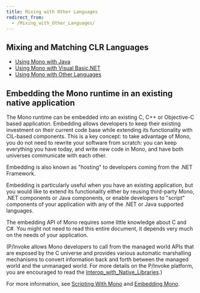 ```yaml
---
title: Mixing with Other Languages
redirect_from:
  - /Mixing_with_Other_Languages/
---
```


## Mixing and Matching CLR Languages

-   [Using Mono with Java](/docs/about-mono/languages/java/)
-   [Using Mono with Visual Basic.NET](/docs/about-mono/languages/visualbasic/)
-   [Using Mono with Other Languages](/docs/about-mono/languages/)

## Embedding the Mono runtime in an existing native application

The Mono runtime can be embedded into an existing C, C++ or Objective-C based application. Embedding allows developers to keep their existing investment on their current code base while extending its functionality with CIL-based components. This is a key concept: to take advantage of Mono, you do not need to rewrite your software from scratch: you can keep everything you have today, and write new code in Mono, and have both universes communicate with each other.

Embedding is also known as "hosting" to developers coming from the .NET Framework.

Embedding is particularly useful when you have an existing application, but you would like to extend its functionality either by reusing third-party Mono, .NET components or Java components, or enable developers to "script" components of your application with any of the .NET or Java supported languages.

The embedding API of Mono requires some little knowledge about C and C#. You might not need to read this entire document, it depends very much on the needs of your application.

(P/Invoke allows Mono developers to call from the managed world APIs that are exposed by the C universe and provides various automatic marshalling mechanisms to convert information back and forth between the managed world and the unmanaged world. For more details on the P/Invoke platform, you are encouraged to read the [Interop_with_Native_Libraries](/docs/advanced/pinvoke/).)

For more information, see [Scripting With Mono](/docs/advanced/embedding/scripting/) and [Embedding Mono](/docs/advanced/embedding/).
